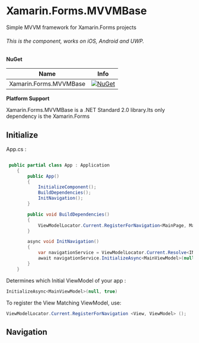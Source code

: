 # Xamarin.Forms.MVVMBase

Simple MVVM framework for Xamarin.Forms projects

###### This is the component, works on iOS, Android and UWP.

**NuGet**

|Name|Info|
| ------------------- | :------------------: |
|Xamarin.Forms.MVVMBase|[![NuGet](https://img.shields.io/badge/nuget-1.0.0-blue.svg)](https://www.nuget.org/packages/Xamarin.Forms.MVVMBase/)|

**Platform Support**

Xamarin.Forms.MVVMBase is a .NET Standard 2.0 library.Its only dependency is the Xamarin.Forms

## Initialize

App.cs :

```csharp

 public partial class App : Application
    {
        public App()
        {
            InitializeComponent();
            BuildDependencies();
            InitNavigation();
        }

        public void BuildDependencies()
        {
            ViewModelLocator.Current.RegisterForNavigation<MainPage, MainViewModel>();
        }

        async void InitNavigation()
        {
            var navigationService = ViewModelLocator.Current.Resolve<INavigationService>();
            await navigationService.InitializeAsync<MainViewModel>(null, true);
        }
    }
```

Determines which Initial ViewModel of your app :

```csharp
InitializeAsync<MainViewModel>(null, true)
```

To register the View Matching ViewModel, use:

```csharp
ViewModelLocator.Current.RegisterForNavigation <View, ViewModel> ();
```

## Navigation

